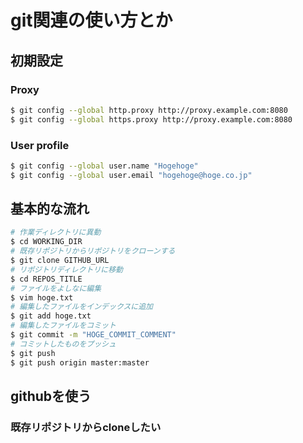 # git関連の使い方とか
## 初期設定
### Proxy
```bash
$ git config --global http.proxy http://proxy.example.com:8080
$ git config --global https.proxy http://proxy.example.com:8080
```
### User profile
```bash
$ git config --global user.name "Hogehoge"
$ git config --global user.email "hogehoge@hoge.co.jp"
```

## 基本的な流れ
```bash
# 作業ディレクトリに異動
$ cd WORKING_DIR
# 既存リポジトリからリポジトリをクローンする
$ git clone GITHUB_URL
# リポジトリディレクトリに移動
$ cd REPOS_TITLE
# ファイルをよしなに編集
$ vim hoge.txt
# 編集したファイルをインデックスに追加
$ git add hoge.txt
# 編集したファイルをコミット
$ git commit -m "HOGE_COMMIT_COMMENT"
# コミットしたものをプッシュ
$ git push
$ git push origin master:master
```

## githubを使う
### 既存リポジトリからcloneしたい
